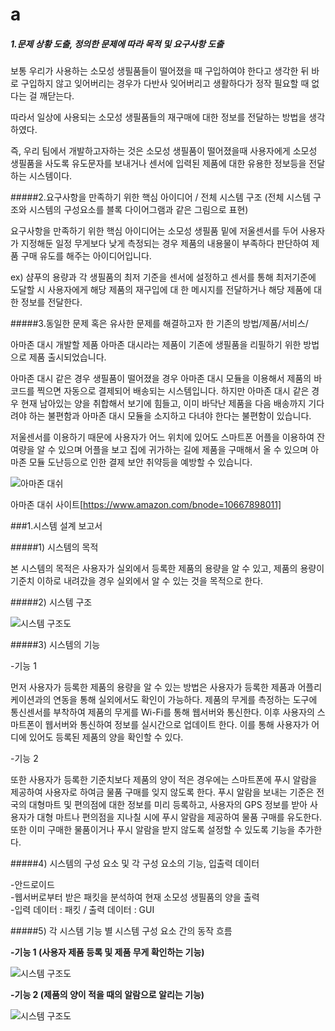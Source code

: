 

# a #
##### 1.문제 상황 도출, 정의한 문제에 따라 목적 및 요구사항 도출 #####

보통 우리가 사용하는 소모성 생필품들이 떨어졌을 때 구입하여야 한다고 생각한 뒤 바로 구입하지 않고 잊어버리는 경우가 다반사 잊어버리고 생활하다가 정작 필요할 때 없다는 걸 깨닫는다. 

따라서 일상에 사용되는 소모성 생필품들의 재구매에 대한 정보를 전달하는 방법을 생각하였다.

즉, 우리 팀에서 개발하고자하는 것은 소모성 생필품이 떨어졌을때 사용자에게 소모성 생필품을 사도록 유도문자를 보내거나 센서에 입력된 제품에 대한 유용한 정보등을 전달하는 시스템이다.


#####2.요구사항을 만족하기 위한 핵심 아이디어 / 전체 시스템 구조 
(전체 시스템 구조와 시스템의 구성요소를 블록 다이어그램과 같은 그림으로 표현)

요구사항을 만족하기 위한 핵심 아이디어는 소모성 생필품 밑에 저울센서를 두어 사용자가 지정해둔 일정 무게보다 낮게 측정되는 경우 제품의 내용물이 부족하다 판단하여 제품 구매 유도를 해주는 아이디어입니다.

ex) 샴푸의 용량과 각 생필품의 최저 기준을 센서에 설정하고 센서를 통해 최저기준에 도달할 시 사용자에게 해당 제품의 재구입에 대 한 메시지를 전달하거나 해당 제품에 대한 정보를 전달한다. 

#####3.동일한 문제 혹은 유사한 문제를 해결하고자 한 기존의 방법/제품/서비스/

아마존 대시 개발할 제품 아마존 대시라는 제품이 기존에 생필품을 리필하기 위한 방법으로 제품 출시되었습니다.

아마존 대시 같은 경우 생필품이 떨어졌을 경우 아마존 대시 모듈을 이용해서 제품의 바코드를 찍으면 자동으로 결제되어 배송되는 시스템입니다. 하지만 아마존 대시 같은 경우 현재 남아있는 양을 취합해서 보기에 힘들고, 이미 바닥난 제품을 다음 배송까지 기다려야 하는 불편함과 아마존 대시 모듈을 소지하고 다녀야 한다는 불편함이 있습니다.

저울센서를 이용하기 때문에 사용자가 어느 위치에 있어도 스마트폰 어플을 이용하여 잔여량을 알 수 있으며 어플을 보고 집에 귀가하는 길에 제품을 구매해서 올 수 있으며 아마존 모듈 도난등으로 인한 결제 보안 취약등을 예방할 수 있습니다.

![아마존 대쉬](amazone_dash.PNG)

아마존 대쉬 사이트[https://www.amazon.com/bnode=10667898011]

###1.시스템 설계 보고서

#####1) 시스템의 목적

본 시스템의 목적은 사용자가 실외에서 등록한 제품의 용량을 알 수 있고, 제품의 용량이 기준치 이하로 내려갔을 경우 실외에서 알 수 있는 것을 목적으로 한다.

#####2) 시스템 구조

![시스템 구조도](시스템구조도.png)


#####3) 시스템의 기능

-기능 1

먼저 사용자가 등록한 제품의 용량을 알 수 있는 방법은 사용자가 등록한 제품과 어플리케이션과의 연동을 통해 실외에서도 확인이 가능하다. 제품의 무게를 측정하는 도구에 통신센서를 부착하여 제품의 무게를 Wi-Fi를 통해 웹서버와 통신한다. 이후 사용자의 스마트폰이 웹서버와 통신하여 정보를 실시간으로 업데이트 한다. 이를 통해 사용자가 어디에 있어도 등록된 제품의 양을 확인할 수 있다.

-기능 2

또한 사용자가 등록한 기준치보다 제품의 양이 적은 경우에는 스마트폰에 푸시 알람을 제공하여 사용자로 하여금 물품 구매를 잊지 않도록 한다. 푸시 알람을 보내는 기준은 전국의 대형마트 및 편의점에 대한 정보를 미리 등록하고, 사용자의 GPS 정보를 받아 사용자가 대형 마트나 편의점을 지나칠 시에 푸시 알람을 제공하여 물품 구매를 유도한다. 또한 이미 구매한 물품이거나 푸시 알람을 받지 않도록 설정할 수 있도록 기능을 추가한다.

#####4) 시스템의 구성 요소 및 각 구성 요소의 기능, 입출력 데이터<br>



-안드로이드<br>
-웹서버로부터 받은 패킷을 분석하여 현재 소모성 생필품의 양을 출력<br>
-입력 데이터 : 패킷 / 출력 데이터 : GUI<br>

#####5) 각 시스템 기능 별 시스템 구성 요소 간의 동작 흐름

**-기능 1 (사용자 제품 등록 및 제품 무게 확인하는 기능)**

![시스템 구조도](function1.png)

**-기능 2 (제품의 양이 적을 때의 알람으로 알리는 기능)**

![시스템 구조도](function2.png)

